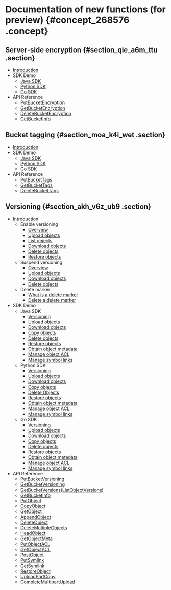 # Documentation of new functions \(for preview\) {#concept_268576 .concept}

## Server-side encryption {#section_qie_a6m_ttu .section}

-   [Introduction](https://www.alibabacloud.com/help/doc-detail/119320.html)
-   SDK Demo
    -   [Java SDK](https://www.alibabacloud.com/help/doc-detail/119227.html)
    -   [Python SDK](https://www.alibabacloud.com/help/doc-detail/119225.html)
    -   [Go SDK](https://www.alibabacloud.com/help/doc-detail/119226.html)
-   API Reference
    -   [PutBucketEncryption](https://www.alibabacloud.com/help/doc-detail/119236.html)
    -   [GetBucketEncryption](https://www.alibabacloud.com/help/doc-detail/119237.html)
    -   [DeleteBucketEncryption](https://www.alibabacloud.com/help/doc-detail/119238.html)
    -   [GetBucketInfo](https://www.alibabacloud.com/help/doc-detail/119249.html)

## Bucket tagging {#section_moa_k4i_wet .section}

-   [Introduction](https://www.alibabacloud.com/help/zh/doc-detail119637.html)
-   SDK Demo
    -   [Java SDK](https://www.alibabacloud.com/help/doc-detail/119254.html)
    -   [Python SDK](https://www.alibabacloud.com/help/doc-detail/119256.html)
    -   [Go SDK](https://www.alibabacloud.com/help/doc-detail/119259.html)
-   API Reference
    -   [PutBucketTags](https://www.alibabacloud.com/help/doc-detail/119262.html)
    -   [GetBucketTags](https://www.alibabacloud.com/help/doc-detail/119263.html)
    -   [DeleteBucketTags](https://www.alibabacloud.com/help/doc-detail/119264.html)

## Versioning {#section_akh_v6z_ub9 .section}

-   [Introduction](https://www.alibabacloud.com/help/doc-detail/119296.htm) 
    -   Enable versioning
        -   [Overview](https://www.alibabacloud.com/help/doc-detail/119298.htm)
        -   [Upload objects](https://www.alibabacloud.com/help/doc-detail/119322.htm)
        -   [List objects](https://www.alibabacloud.com/help/doc-detail/119323.htm)
        -   [Download objects](https://www.alibabacloud.com/help/doc-detail/119324.htm)
        -   [Delete objects](https://www.alibabacloud.com/help/doc-detail/119425.htm)
        -   [Restore objects](https://www.alibabacloud.com/help/doc-detail/119326.htm)
    -   Suspend versioning
        -   [Overview](https://www.alibabacloud.com/help/doc-detail/119358.htm)
        -   [Upload objects](https://www.alibabacloud.com/help/doc-detail/119359.htm)
        -   [Download objects](https://www.alibabacloud.com/help/doc-detail/119360.htm)
        -   [Delete objects](https://www.alibabacloud.com/help/doc-detail/119361.htm)
    -   Delete marker
        -   [What is a delete marker](https://www.alibabacloud.com/help/doc-detail/119363.htm)
        -   [Delete a delete marker](https://www.alibabacloud.com/help/doc-detail/119364.htm)
-   SDK Demo
    -   Java SDK
        -   [Versioning](https://www.alibabacloud.com/help/doc-detail/119304.htm)
        -   [Upload objects](https://www.alibabacloud.com/help/doc-detail/119306.htm)
        -   [Download objects](https://www.alibabacloud.com/help/doc-detail/119307.htm)
        -   [Copy objects](https://www.alibabacloud.com/help/doc-detail/119308.htm)
        -   [Delete objects](https://www.alibabacloud.com/help/doc-detail/119309.htm)
        -   [Restore objects](https://www.alibabacloud.com/help/doc-detail/119310.htm)
        -   [Obtain object metadata](https://www.alibabacloud.com/help/doc-detail/119311.htm)
        -   [Manage object ACL](https://www.alibabacloud.com/help/doc-detail/119312.htm)
        -   [Manage symbol links](https://www.alibabacloud.com/help/doc-detail/119313.htm)
    -   Python SDK
        -   [Versioning](https://www.alibabacloud.com/help/doc-detail/119331.htm)
        -   [Upload objects](https://www.alibabacloud.com/help/doc-detail/119342.htm)
        -   [Download objects](https://www.alibabacloud.com/help/doc-detail/119341.htm)
        -   [Copy objects](https://www.alibabacloud.com/help/doc-detail/119340.htm)
        -   [Delete Objects](https://www.alibabacloud.com/help/doc-detail/119339.htm)
        -   [Restore objects](https://www.alibabacloud.com/help/doc-detail/119338.htm)
        -   [Obtain object metadata](https://www.alibabacloud.com/help/doc-detail/119337.htm)
        -   [Manage object ACL](https://www.alibabacloud.com/help/doc-detail/119336.htm)
        -   [Manage symbol links](https://www.alibabacloud.com/help/doc-detail/119335.htm)
    -   Go SDK
        -   [Versioning](https://www.alibabacloud.com/help/doc-detail/119346.htm)
        -   [Upload objects](https://www.alibabacloud.com/help/doc-detail/119355.htm)
        -   [Download objects](https://www.alibabacloud.com/help/doc-detail/119354.htm)
        -   [Copy objects](https://www.alibabacloud.com/help/doc-detail/119353.htm)
        -   [Delete objects](https://www.alibabacloud.com/help/doc-detail/119352.htm)
        -   [Restore objects](https://www.alibabacloud.com/help/doc-detail/119351.htm)
        -   [Obtain object metadata](https://www.alibabacloud.com/help/doc-detail/119350.htm)
        -   [Manage object ACL](https://www.alibabacloud.com/help/doc-detail/119349.htm)
        -   [Manage symbol links](https://www.alibabacloud.com/help/doc-detail/119348.htm)
-   API Reference
    -   [PutBucketVersioning](https://www.alibabacloud.com/help/doc-detail/119366.htm)
    -   [GetBucketVersioning](https://www.alibabacloud.com/help/doc-detail/119367.htm)
    -   [GetBucketVersions\(ListObjectVersions\)](https://www.alibabacloud.com/help/doc-detail/119368.htm)
    -   [GetBucketInfo](https://www.alibabacloud.com/help/doc-detail/119369.htm)
    -   [PutObject](https://www.alibabacloud.com/help/doc-detail/119370.htm)
    -   [CopyObject](https://www.alibabacloud.com/help/doc-detail/119372.htm)
    -   [GetObject](https://www.alibabacloud.com/help/doc-detail/119371.htm)
    -   [AppendObject](https://www.alibabacloud.com/help/doc-detail/119373.htm)
    -   [DeleteObject](https://www.alibabacloud.com/help/doc-detail/119374.htm)
    -   [DeleteMultipleObjects](https://www.alibabacloud.com/help/doc-detail/119375.htm)
    -   [HeadObject](https://www.alibabacloud.com/help/doc-detail/119376.htm)
    -   [GetObjectMeta](https://www.alibabacloud.com/help/doc-detail/119386.htm)
    -   [PutObjectACL](https://www.alibabacloud.com/help/doc-detail/119378.htm)
    -   [GetObjectACL](https://www.alibabacloud.com/help/doc-detail/119379.htm)
    -   [PostObject](https://www.alibabacloud.com/help/doc-detail/119380.htm)
    -   [PutSymlink](https://www.alibabacloud.com/help/doc-detail/119381.htm)
    -   [GetSymlink](https://www.alibabacloud.com/help/doc-detail/119382.htm)
    -   [RestoreObject](https://www.alibabacloud.com/help/doc-detail/119383.htm)
    -   [UploadPartCopy](https://www.alibabacloud.com/help/doc-detail/119384.htm)
    -   [CompleteMultipartUpload](https://www.alibabacloud.com/help/doc-detail/119385.htm)

